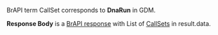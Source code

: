 
BrAPI term CallSet corresponds to **DnaRun** in GDM.

**Response Body** is a [BrAPI response](#brapilistresponsetemplate) with List of [CallSets](#callsetresourceexample) in result.data.


